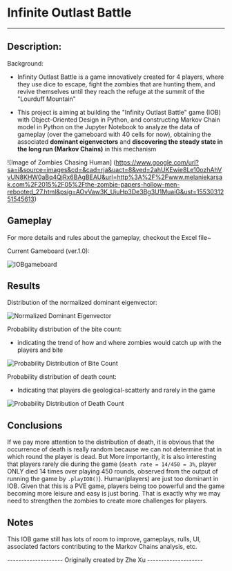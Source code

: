 # Infinite Outlast Battle
--------------------------------------------------------------------------

## Description:

Background:

* Infinity Outlast Battle is a game innovatively created for 4 players, where they use dice to escape, fight the zombies that are hunting them, and revive themselves until they reach the refuge at the summit of the "Lourduff Mountain"

* This project is aiming at building the "Infinity Outlast Battle" game (IOB) with Object-Oriented Design in Python, and constructing Markov Chain model in Python on the Jupyter Notebook to analyze the data of gameplay (over the gameboard with 40 cells for now), obtaining the associated <b>dominant eigenvectors</b> and <b>discovering the steady state in the long run (Markov Chains)</b> in this mechanism

![Image of Zombies Chasing Human]
(https://www.google.com/url?sa=i&source=images&cd=&cad=rja&uact=8&ved=2ahUKEwie8Le10ozhAhVvUN8KHW0aBq4QjRx6BAgBEAU&url=http%3A%2F%2Fwww.melaniekarsak.com%2F2015%2F05%2Fthe-zombie-papers-hollow-men-rebooted_27.html&psig=AOvVaw3K_UiuHp3De3Bg3U1MuaiG&ust=1553031251545613)


## Gameplay

For more details and rules about the gameplay, checkout the Excel file~

Current Gameboard (ver.1.0):

![IOBgameboard](/assests/IOBgameboard.jpg?raw=true "IOBgameboard")


## Results

Distribution of the normalized dominant eigenvector:

![Normalized Dominant Eigenvector](IOB_markovchain/assets/NormDomEigv.jpg)

Probability distribution of the bite count:

* indicating the trend of how and where zombies would catch up with the players and bite

![Probability Distribution of Bite Count](/assests/ProbDistBitten.jpg?raw=true "Probability Distribution of Bite Count")

Probability distribution of death count:

* Indicating that players die geological-scatterly and rarely in the game

![Probability Distribution of Death Count](/assests/ProbDistDeath.jpg?raw=true "Probability Distribution of Death Count")


## Conclusions

If we pay more attention to the distribution of death, it is obvious that the occurrence of death is really random because we can not determine that in which round the player is dead. But More importantly, it is also interesting that players rarely die during the game (```death rate = 14/450 = 3%```, player ONLY died 14 times over playing 450 rounds, observed from the output of running the game by ```.playIOB()```). Human(players) are just too dominant in IOB. Given that this is a PVE game, players being too powerful and the game becoming more leisure and easy is just boring. That is exactly why we may need to strengthen the zombies to create more challenges for players.


## Notes

This IOB game still has lots of room to improve, gameplays, rulls, UI, associated factors contributing to the Markov Chains analysis, etc.


-------------------- Originally created by Zhe Xu --------------------
